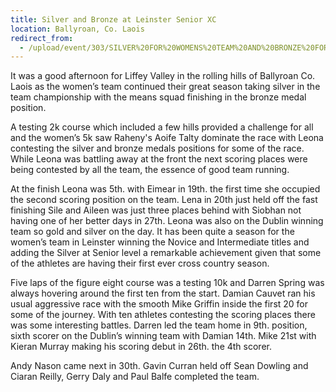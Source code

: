 ```yaml
---
title: Silver and Bronze at Leinster Senior XC
location: Ballyroan, Co. Laois
redirect_from:
  - /upload/event/303/SILVER%20FOR%20WOMENS%20TEAM%20AND%20BRONZE%20FOR%20MENS%20SQUAD%20IN%20LEINSTER%20SENIOR%20CROSS%20COUNTRY.doc
---
```


It was a good afternoon for Liffey Valley in the rolling hills of Ballyroan Co. Laois as the women’s team continued their great season taking silver in the team championship with the means squad finishing in the bronze medal position.

A testing 2k course which included a few hills provided a challenge for all and the women’s 5k saw Raheny's Aoife Talty dominate the race with Leona contesting the silver and bronze medals positions for some of the race. While Leona was battling away at the front the next scoring places were being contested by all the team, the essence of good team running.

At the finish Leona was 5th. with Eimear in 19th. the first time she occupied the second scoring position on the team. Lena in 20th just held off the fast finishing Sile and Aileen was just three places behind with Siobhan not having one of her better days in 27th.
Leona was also on the Dublin winning team so gold and silver on the day.
It has been quite a season for the women’s team in Leinster winning the Novice and Intermediate titles and adding the Silver at Senior level a remarkable achievement given that some of the athletes are having their first ever cross country season.

Five laps of the figure eight course was a testing 10k and Darren Spring was always hovering around the first ten from the start. Damian Cauvet ran his usual aggressive race with the smooth Mike Griffin inside the first 20 for some of the journey. With ten athletes contesting the scoring places there was some interesting battles. Darren led the team home in 9th. position, sixth scorer on the Dublin’s winning team with Damian 14th. Mike 21st with Kieran Murray making his scoring debut in 26th. the 4th scorer.

Andy Nason came next in 30th. Gavin Curran held off Sean Dowling and Ciaran Reilly, Gerry Daly and Paul Balfe completed the team.
